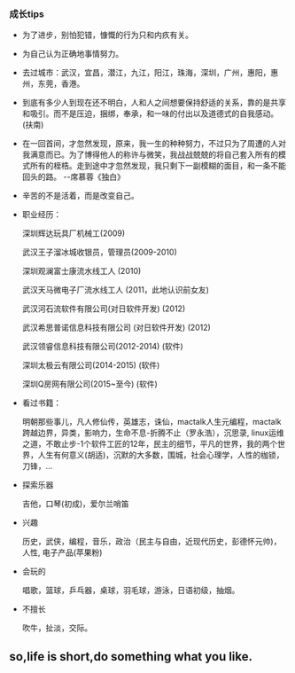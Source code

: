 ### 成长tips

- 为了进步，别怕犯错，慷慨的行为只和内疚有关。

- 为自己认为正确地事情努力。

- 去过城市：武汉，宜昌，潜江，九江，阳江，珠海，深圳，广州，惠阳，惠州，东莞，香港。

- 到底有多少人到现在还不明白，人和人之间想要保持舒适的关系，靠的是共享和吸引。而不是压迫，捆绑，奉承，和一味的付出以及道德式的自我感动。(扶南)

- 在一回首间，才忽然发现，原来，我一生的种种努力，不过只为了周遭的人对我满意而已。为了博得他人的称许与微笑，我战战兢兢的将自己套入所有的模式所有的桎梏。走到途中才忽然发现，我只剩下一副模糊的面目，和一条不能回头的路。 --席慕蓉《独白》

- 辛苦的不是活着，而是改变自己。

- 职业经历：
  
  深圳辉达玩具厂机械工(2009) 
  
  武汉王子溜冰城收银员，管理员(2009-2010)
  
  深圳观澜富士康流水线工人 (2010)
  
  武汉天马微电子厂流水线工人 (2011，此地认识前女友)
  
  武汉河石流软件有限公司(对日软件开发) (2012)
  
  武汉希思普诺信息科技有限公司 (对日软件开发) (2012)
  
  武汉领睿信息科技有限公司(2012-2014) (软件)
  
  深圳太极云有限公司(2014-2015) (软件)
  
  深圳Q房网有限公司(2015~至今) (软件)
  
- 看过书籍：
 
  明朝那些事儿，凡人修仙传，英雄志，诛仙，mactalk人生元编程，mactalk跨越边界，异类，影响力，生命不息-折腾不止（罗永浩），沉思录, linux运维之道，不敢止步-1个软件工匠的12年，民主的细节，平凡的世界，我的两个世界，人生有何意义(胡适)，沉默的大多数，围城，社会心理学，人性的枷锁，刀锋，...
   
- 探索乐器
 
  吉他，口琴(初成)，爱尔兰哨笛 
   
- 兴趣
 
  历史，武侠，编程，音乐，政治（民主与自由，近现代历史，彭德怀元帅)，人性, 电子产品(苹果粉) 
   
- 会玩的
 	
  唱歌，篮球，乒乓器，桌球，羽毛球，游泳，日语初级，抽烟。
   
- 不擅长

  吹牛，扯淡，交际。
  
## so,life is short,do something what you like.  